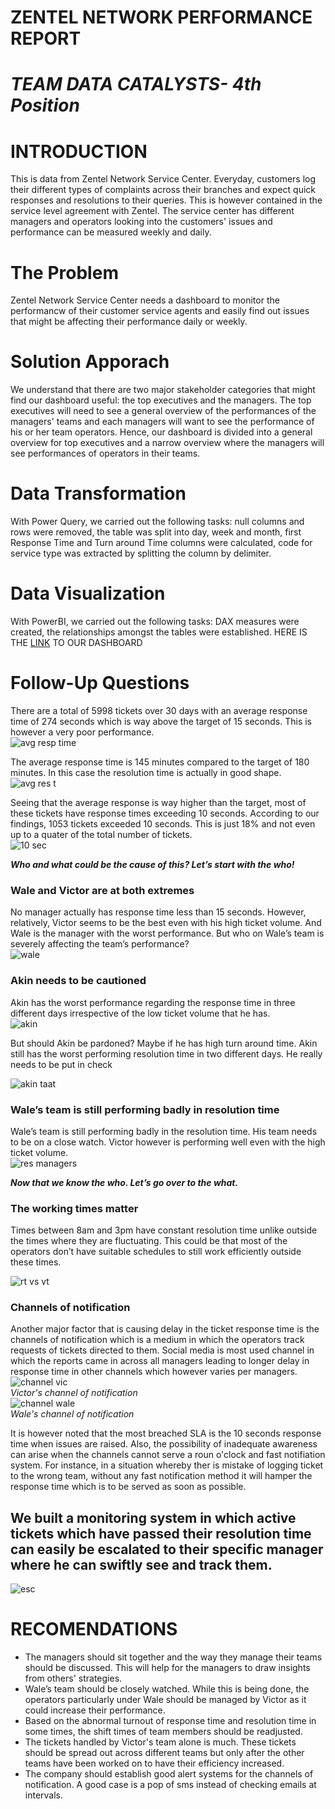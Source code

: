 # ZENTEL NETWORK PERFORMANCE REPORT
# ***TEAM DATA CATALYSTS- 4th Position***

# INTRODUCTION
This is data from Zentel Network Service Center. Everyday, customers log their different types of complaints across their branches and expect quick responses and resolutions to their queries. This is however contained in the service level agreement with Zentel.
The service center has different managers and operators looking into the customers' issues and performance can be measured weekly and daily.
# The Problem
Zentel Network Service Center needs a dashboard to monitor the performancw of their customer service agents and easily find out issues that might be affecting their performance daily or weekly.
# Solution Apporach
We understand that there are two major stakeholder categories that might find our dashboard useful: the top executives and the managers. The top executives will need to see a general overview of the performances of the managers' teams and each managers will want to see the performance of his or her team operators. Hence, our dashboard is divided into a general overview for top executives and a narrow overview where the managers will see performances of operators in their teams.
# Data Transformation
With Power Query, we carried out the following tasks: null columns and rows were removed, the table was split into day, week and month, first Response Time and Turn around Time columns were calculated, code for service type was extracted by splitting the column by delimiter.
# Data Visualization
With PowerBI, we carried out the following tasks: DAX measures were created, the relationships amongst the tables were established.
HERE IS THE [LINK](https://app.powerbi.com/view?r=eyJrIjoiNzQyMmUwZTktZjU5OS00N2FlLWIzOTAtYjhjYmExZjUyNzQ2IiwidCI6ImVhMTJjZDQzLTY2NTYtNDFmYi05NmQwLThlMDkyMjg0YjIzOCJ9) TO OUR DASHBOARD

# Follow-Up Questions
There are a total of 5998 tickets over 30 days with an average response time of 274 seconds which is way above the target of 15 seconds. This is however a very poor performance. <br/>
![avg resp time](https://user-images.githubusercontent.com/107109434/201456821-77dfcf4c-34a4-444a-af8a-4473de7652d8.PNG)
<br/>

The average response time is 145 minutes compared to the target of 180 minutes. In this case the resolution time is actually in good shape. <br/>
![avg res t](https://user-images.githubusercontent.com/107109434/201456894-4a1801ed-870f-49a6-b167-bad264821334.PNG) 

Seeing that the average response is way higher than the target, most of these tickets have response times exceeding 10 seconds. According to our findings, 1053 tickets exceeded 10 seconds. This is just 18% and not even up to a quater of the total number of tickets.  <br/>
![10 sec](https://user-images.githubusercontent.com/107109434/201457019-d36974f5-1485-4338-a58c-93133b54473c.PNG)

***Who and what could be the cause of this? Let’s start with the who!***

### Wale and Victor are at both extremes
No manager actually has response time less than 15 seconds. However, relatively, Victor seems to be the best even with his high ticket volume. And Wale is the manager with the worst performance. But who on Wale’s team is severely affecting the team’s performance? <br/>
![wale](https://user-images.githubusercontent.com/107109434/201457458-52b870ab-6a28-43f7-a93a-4dcb01f2bcbc.PNG)

### Akin needs to be cautioned
Akin has the worst performance regarding the response time in three different days irrespective of the low ticket volume that he has. <br/>
![akin](https://user-images.githubusercontent.com/107109434/201457581-4055f7c4-2778-48e7-b4f8-76a5c927c83d.PNG)

But should Akin be pardoned? Maybe if he has high turn around time. Akin still has the worst performing resolution time in two different days. He really needs to be put in check <br/>

![akin taat](https://user-images.githubusercontent.com/107109434/201457646-ffe13b3a-89a8-4818-93a8-df35bd29204b.PNG)

### Wale’s team is still performing badly in resolution time
Wale’s team is still performing badly  in the resolution time. His team needs to be on a close watch. Victor however is performing well even with the high ticket volume.<br/>
![res managers](https://user-images.githubusercontent.com/107109434/201457840-4c4a67c3-6ede-473c-aed5-9e4b49db6b8d.PNG)

***Now that we know the who. Let’s go over to the what.*** <br/>
### The working times matter
Times between 8am and 3pm have constant resolution time unlike outside the times where they are fluctuating. This could be that most of the operators don’t have suitable schedules to still work efficiently outside these times. <br/>

![rt vs vt](https://user-images.githubusercontent.com/107109434/201458027-09a4e647-86c6-40af-9e2f-69665bc495cd.PNG)

### Channels of notification
Another major factor that is causing delay in the ticket response time is the channels of notification which is a medium in which the operators track requests of tickets directed to them. Social media is most used channel in which the reports came in across all managers leading to longer delay in response time in other channels which however varies per managers.<br/>
![channel vic](https://user-images.githubusercontent.com/107109434/201459893-1d89ccb0-d718-4d21-b3a8-5637b0738b18.PNG) <br/>
*Victor's channel of notification* <br/>
![channel wale](https://user-images.githubusercontent.com/107109434/201460029-3046e6ed-909b-4d5d-a940-b12be3e37a81.PNG) <br/>
*Wale's channel of notification* <br/>

It is however noted that the most breached SLA is the 10 seconds response time when issues are raised. Also, the possibility of inadequate awareness can arise when the channels cannot serve a roun o'clock and fast notifiation system. For instance, in a situation whereby ther is mistake of logging ticket to the wrong team, without any fast notification method it will hamper the response time which is to be served as soon as possible.

## We built a monitoring system in which active tickets which have passed their resolution time can easily be escalated to their specific manager where he can swiftly see and track them.  <br/>
![esc](https://user-images.githubusercontent.com/107109434/201460755-6dec3bc3-d74b-47da-a17a-6fb7db1011b1.PNG)


# RECOMENDATIONS
* The managers should sit together and the way they manage their teams should be discussed. This will help for the managers to draw insights from others' strategies.
* Wale’s team should be closely watched. While this is being done, the operators particularly under Wale should be managed by Victor as it could increase their performance.
* Based on the abnormal turnout of response time and resolution time in some times, the shift times of team members should be readjusted.
* The tickets handled by Victor's team alone is much. These tickets should be spread out across different teams but only after the other teams have been worked on to have their efficiency increased.
* The company should establish good alert systems for the channels of notification. A good case is a pop of sms instead of checking emails at intervals.



